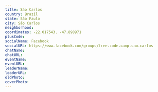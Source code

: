 ```yaml
---
title: São Carlos
country: Brazil
state: São Paulo
city: São Carlos
neighborhood: 
coordinates: -22.017543, -47.890971
plusCode:
socialName: Facebook
socialURL: https://www.facebook.com/groups/free.code.camp.sao.carlos
chatName:
chatURL:
eventName:
eventURL:
leaderName:
leaderURL:
oldPhoto: 
coverPhoto:
---
```

